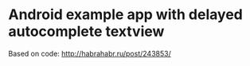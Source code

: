 # Android example app with delayed autocomplete textview

Based on code: http://habrahabr.ru/post/243853/